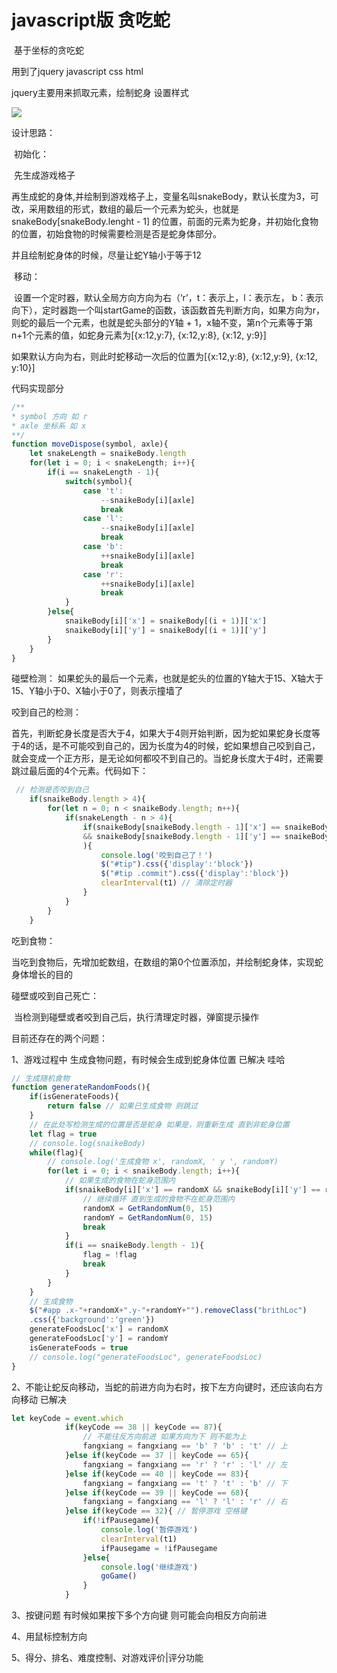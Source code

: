 # javascript版 贪吃蛇

​	基于坐标的贪吃蛇

用到了jquery javascript css html

jquery主要用来抓取元素，绘制蛇身 设置样式

![](http://qn.fologde.com/2019-01-16/11:59:25.jpg)



设计思路：

​	初始化：

​		先生成游戏格子

​		再生成蛇的身体,并绘制到游戏格子上，变量名叫snakeBody，默认长度为3，可改，采用数组的形式，数组的最后一个元素为蛇头，也就是snakeBody[snakeBody.lenght - 1] 的位置，前面的元素为蛇身，并初始化食物的位置，初始食物的时候需要检测是否是蛇身体部分。

并且绘制蛇身体的时候，尽量让蛇Y轴小于等于12

​	移动：

​		设置一个定时器，默认全局方向方向为右（‘r’，t：表示上，l：表示左， b：表示向下），定时器跑一个叫startGame的函数，该函数首先判断方向，如果方向为r，则蛇的最后一个元素，也就是蛇头部分的Y轴 + 1，x轴不变，第n个元素等于第n+1个元素的值，如蛇身元素为[{x:12,y:7}, {x:12,y:8}, {x:12, y:9}]

如果默认方向为右，则此时蛇移动一次后的位置为[{x:12,y:8}, {x:12,y:9}, {x:12, y:10}]

代码实现部分

```javascript
/**
* symbol 方向 如 r
* axle 坐标系 如 x
**/
function moveDispose(symbol, axle){
    let snakeLength = snaikeBody.length
    for(let i = 0; i < snakeLength; i++){
        if(i == snakeLength - 1){
            switch(symbol){
                case 't':
                    --snaikeBody[i][axle]
                    break
                case 'l':
                    --snaikeBody[i][axle]
                    break
                case 'b':
                    ++snaikeBody[i][axle]
                    break
                case 'r':
                    ++snaikeBody[i][axle]
                    break
            }
        }else{
            snaikeBody[i]['x'] = snaikeBody[(i + 1)]['x']
            snaikeBody[i]['y'] = snaikeBody[(i + 1)]['y']
        }
    }
}
```

碰壁检测：
	如果蛇头的最后一个元素，也就是蛇头的位置的Y轴大于15、X轴大于15、Y轴小于0、X轴小于0了，则表示撞墙了 



咬到自己的检测：

​	首先，判断蛇身长度是否大于4，如果大于4则开始判断，因为蛇如果蛇身长度等于4的话，是不可能咬到自己的，因为长度为4的时候，蛇如果想自己咬到自己，就会变成一个正方形，是无论如何都咬不到自己的。当蛇身长度大于4时，还需要跳过最后面的4个元素。代码如下：

```javascript
 // 检测是否咬到自己
    if(snaikeBody.length > 4){
        for(let n = 0; n < snaikeBody.length; n++){
            if(snakeLength - n > 4){
                if(snaikeBody[snaikeBody.length - 1]['x'] == snaikeBody[n]['x']
                && snaikeBody[snaikeBody.length - 1]['y'] == snaikeBody[n]['y']
                ){
                    console.log('咬到自己了！')
                    $("#tip").css({'display':'block'})
                    $("#tip .commit").css({'display':'block'})
                    clearInterval(t1) // 清除定时器
                }
            }
        }
    }
```

吃到食物：

​	当吃到食物后，先增加蛇数组，在数组的第0个位置添加，并绘制蛇身体，实现蛇身体增长的目的



碰壁或咬到自己死亡：

​	当检测到碰壁或者咬到自己后，执行清理定时器，弹窗提示操作





目前还存在的两个问题：

1、游戏过程中  生成食物问题，有时候会生成到蛇身体位置  已解决  哇哈

```javascript
// 生成随机食物
function generateRandomFoods(){
    if(isGenerateFoods){
        return false // 如果已生成食物 则跳过
    }
    // 在此处写检测生成的位置是否是蛇身 如果是，则重新生成 直到非蛇身位置
    let flag = true
    // console.log(snaikeBody)
    while(flag){
        // console.log('生成食物 x', randomX, ' y ', randomY)
        for(let i = 0; i < snaikeBody.length; i++){
            // 如果生成的食物在蛇身范围内
            if(snaikeBody[i]['x'] == randomX && snaikeBody[i]['y'] == randomY){
                // 继续循环 直到生成的食物不在蛇身范围内
                randomX = GetRandomNum(0, 15)
                randomY = GetRandomNum(0, 15)
                break
            }
            if(i == snaikeBody.length - 1){
                flag = !flag
                break
            }
        }
    }
    // 生成食物
    $("#app .x-"+randomX+".y-"+randomY+"").removeClass("brithLoc")
    .css({'background':'green'})
    generateFoodsLoc['x'] = randomX
    generateFoodsLoc['y'] = randomY
    isGenerateFoods = true
    // console.log("generateFoodsLoc", generateFoodsLoc)
}
```

2、不能让蛇反向移动，当蛇的前进方向为右时，按下左方向键时，还应该向右方向移动  已解决

```javascript
let keyCode = event.which
            if(keyCode == 38 || keyCode == 87){
                // 不能往反方向前进 如果方向为下 则不能为上
                fangxiang = fangxiang == 'b' ? 'b' : 't' // 上 
            }else if(keyCode == 37 || keyCode == 65){
                fangxiang = fangxiang == 'r' ? 'r' : 'l' // 左
            }else if(keyCode == 40 || keyCode == 83){
                fangxiang = fangxiang == 't' ? 't' : 'b' // 下
            }else if(keyCode == 39 || keyCode == 68){
                fangxiang = fangxiang == 'l' ? 'l' : 'r' // 右
            }else if(keyCode == 32){ // 暂停游戏 空格键
                if(!ifPausegame){
                    console.log('暂停游戏')
                    clearInterval(t1)
                    ifPausegame = !ifPausegame
                }else{
                    console.log('继续游戏')
                    goGame()
                }
            }
```

3、按键问题 有时候如果按下多个方向键 则可能会向相反方向前进



4、用鼠标控制方向



5、得分、排名、难度控制、对游戏评价|评分功能